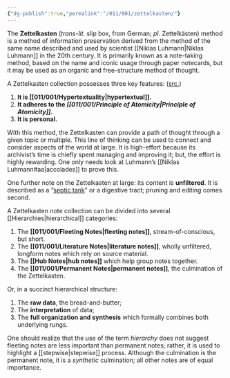 ```yaml
---
{"dg-publish":true,"permalink":"/011/001/zettelkasten/"}
---
```


The **Zettelkasten** (*trans-lit.* slip box, from German; *pl.* Zettelkästen) method is a method of information preservation derived from the method of the same name described and used by scientist [[Niklas Luhmann\|Niklas Luhmann]] in the 20th century. It is primarily known as a note-taking method, based on the name and iconic usage through paper notecards, but it may be used as an organic and free-structure method of thought.

A Zettelkasten collection possesses three key features: ([src.](https://zettelkasten.de/introduction/#a-zettelkasten-is-a-personal-tool-for-thinking-and-writing))
1. **It is [[011/001/Hypertextuality\|hypertextual]].**
2. **It adheres to the *[[011/001/Principle of Atomicity\|Principle of Atomicity]]*.**
3. **It is personal.**

With this method, the Zettelkasten can provide a path of thought through a given topic or multiple. This line of thinking can be used to connect and consider aspects of the world at large. It is high-effort because its archivist’s time is chiefly spent managing and improving it; but, the effort is highly rewarding. One only needs look at Luhmann’s [[Niklas Luhmann#aa\|accolades]] to prove this.

One further note on the Zettelkasten at large: its content is **unfiltered**. It is described as a “[septic tank](https://zettelkasten.de/posts/zettelkasten-hubs/)” or a digestive tract; pruning and editing comes second.

A Zettelkasten note collection can be divided into several [[Hierarchies\|hierarchical]] categories:
1. The **[[011/001/Fleeting Notes\|fleeting notes]]**, stream-of-conscious, but short.
2. The **[[011/001/Literature Notes\|literature notes]]**, wholly unfiltered, longform notes which rely on source material.
4. The **[[Hub Notes\|hub notes]]** which help group notes together.
5. The **[[011/001/Permanent Notes\|permanent notes]]**, the culmination of the Zettelkasten.

Or, in a succinct hierarchical structure:

1. The **raw data**, the bread-and-butter;
2. The **interpretation** of data;
3. The **full organization and synthesis** which formally combines both underlying rungs.

One should realize that the use of the term *hierarchy* does not suggest fleeting notes are less important than permanent notes; rather, it is used to highlight a [[stepwise\|stepwise]] process. Although the culmination is the permanent note, it is a *synthetic* culmination; all other notes are of equal importance.